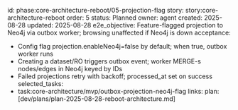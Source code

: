 id: phase:core-architecture-reboot/05-projection-flag
story: story:core-architecture-reboot
order: 5
status: Planned
owner: agent
created: 2025-08-28
updated: 2025-08-28
e2e_objective: Feature-flagged projection to Neo4j via outbox worker; browsing unaffected if Neo4j is down
acceptance:
  - Config flag projection.enableNeo4j=false by default; when true, outbox worker runs
  - Creating a dataset/RO triggers outbox event; worker MERGE-s nodes/edges in Neo4j keyed by IDs
  - Failed projections retry with backoff; processed_at set on success
selected_tasks:
  - task:core-architecture/mvp/outbox-projection-neo4j-flag
links:
  plan: [dev/plans/plan-2025-08-28-reboot-architecture.md]
